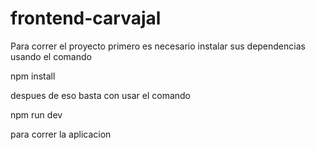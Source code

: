 # frontend-carvajal

Para correr el proyecto primero es necesario instalar sus dependencias usando el comando

npm install

despues de eso basta con usar el comando

npm run dev 

para correr la aplicacion
